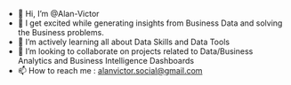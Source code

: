- 👋 Hi, I’m @Alan-Victor
- 👀 I get excited while generating insights from Business Data and solving the Business problems.
- 🌱 I’m actively learning all about Data Skills and Data Tools 
- 💞️ I’m looking to collaborate on projects related to Data/Business Analytics and Business Intelligence Dashboards
- 📫 How to reach me : alanvictor.social@gmail.com

<!---
Alan-Victor/Alan-Victor is a ✨ special ✨ repository because its `README.md` (this file) appears on your GitHub profile.
You can click the Preview link to take a look at your changes.
--->
